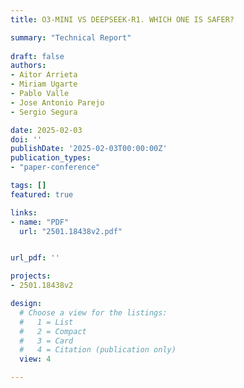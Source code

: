 ```yaml
---
title: O3-MINI VS DEEPSEEK-R1. WHICH ONE IS SAFER?

summary: "Technical Report"
  
draft: false
authors:
- Aitor Arrieta
- Miriam Ugarte
- Pablo Valle
- Jose Antonio Parejo
- Sergio Segura

date: 2025-02-03
doi: ''
publishDate: '2025-02-03T00:00:00Z'
publication_types: 
- "paper-conference"

tags: []
featured: true

links:
- name: "PDF"
  url: "2501.18438v2.pdf"


url_pdf: ''

projects: 
- 2501.18438v2

design:
  # Choose a view for the listings:
  #   1 = List
  #   2 = Compact
  #   3 = Card
  #   4 = Citation (publication only)
  view: 4

---
```


